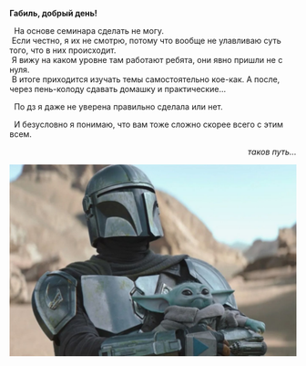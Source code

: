**Габиль, добрый день!**

&nbsp; На основе семинара сделать не могу.  
&nbsp;Если честно, я их не смотрю, потому что вообще не улавливаю суть того, что в них происходит.  
&nbsp;Я вижу на каком уровне там работают ребята, они явно пришли не с нуля.  
&nbsp;В итоге приходится изучать темы самостоятельно кое-как. А после, через пень-колоду сдавать домашку и практические...

&nbsp; По дз я даже не уверена правильно сделала или нет.

&nbsp; И безусловно я понимаю, что вам тоже сложно скорее всего с этим всем.                                               
  
<div style='text-align: right;'>

_таков путь..._

</div>

![таков путь](mandalorian.jpg)
